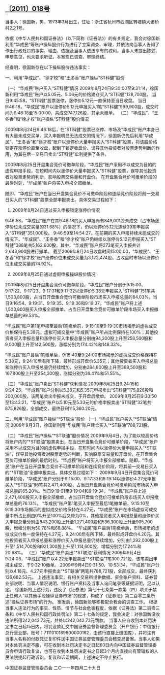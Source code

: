 ## [〔2011〕018号](http://www.csrc.gov.cn/pub/zjhpublic/G00306212/201105/t20110530_195959.htm)

当事人：徐国新，男，1973年3月出生，住址：浙江省杭州市西湖区转塘镇大诸桥村2之1号。

   依据《中华人民共和国证券法》（以下简称《证券法》）的有关规定，我会对徐国新利用“华成民”等账户操纵股价行为进行了立案调查、审理，并依法向当事人告知了作出行政处罚的事实、理由、依据及当事人依法享有的权利，当事人未提出陈述、申辩意见，也未要求听证。本案现已调查、审理终结。

   经查明，徐国新存在以下操纵股价违法事实：

一、利用“华成民”、“徐才校”和“王冬香”账户操纵“ST科健”股价

（一）“华成民”账户买入“ST科健”情况
2009年8月24日9:30:00至9:31:14，徐国新利用“华成民”账户以5.05元、5.06元的价格建仓买入“ST科健”128,700股。
当日9:45:58，“ST科健”股票涨停，涨停价5.12元一直保持至当日收盘。
当日9:46:18，“华成民”账户以涨停价5.12元申报买入1笔“ST科健”999,900股，成交时间为9:46:18至15:00:00，共成交747,126股，其余未撤单。
（二）“华成民”、“王冬香”和“徐才校”账户操纵“ST科健”股价情况

2009年8月24日9:46:18后，在“ST科健”股票已涨停、市场及“华成民”账户本身已有大量未成交买单、买入申报明显无法成交的情况下，徐国新仍先后利用“华成民”、“王冬香”和“徐才校”账户以涨停价大量申报买入“ST科健”股票，将该股价格锁定在涨停价直至收盘，起到了锁定收盘价、误导其他投资者对股票走势判断的作用，为其在后一交易日卖出“ST科健”牟利提供了条件。

2009年8月25日开盘集合竞价可撤单阶段，“华成民”账户采用不以成交为目的的虚假申报手段，在短时间内以涨停价大量申报买入“ST科健”股票，误导其他投资者对股票走势的判断，影响股票交易量和开盘价。
在开盘集合竞价可撤单阶段的最后时刻，“华成民”账户将买入申报全部撤单。

随即，“华成民”账户在当日开盘集合竞价不可撤单阶段和连续竞价阶段将前一交易日买入的“ST科健”股票全部申报卖出。具体交易过程如下：

1. 2009年8月24日通过买入申报锁定涨停价情况

9:46:58，“华成民”账户在其9:46:18的买入申报尚有849,001股未成交（占市场涨停价位未成交买量的31.68%）的情况下，仍以涨停价5.12元连续39笔申报买入“ST科健”351,000股。
9:46:59至14:54:27，在前期的买入申报持续未能成交的情况下，“华成民”、“王冬香”和“徐才校”账户仍继续以涨停价5.12元申报买入“ST科健”388笔共5,162,600股。其中，“华成民”账户将273笔买入申报共计2,643,900股进行撤单。
截至2009年8月24日收盘时间15:00:00，“华成民”、“王冬香”和“徐才校”账户涨停价位未成交买量为3,122,474股，占收盘时市场以涨停价位未成交买量的74.92%。

2. 2009年8月25日通过虚假申报操纵股价情况

2009年8月25日开盘集合竞价可撤单阶段，“华成民”账户分别于9:15:00、9:17:22、9:17:23、9:17:31和9:17:32以涨停价5.38元申报买入“ST科健”151笔共1,503,800股，占当日开盘集合竞价可撤单阶段市场买入申报总量的84.03%。当日9:16:54、9:19:31、9:19:35、9:19:36和9:19:37，“华成民”账户将上述1,503,800股买入申报全部撤单，占当日开盘集合竞价可撤单阶段市场买入申报撤单总量的99.53%。

“华成民”账户第1笔申报至最后1笔撤单前，9:15:10至9:19:30市场揭示的虚拟成交价格保持在5.38元，虚拟可成交量中“华成民”账户所占比例保持在100%；其他投资者买入申报总量和涨停价买入申报总量分别由94,200股上升至258,500股和9,000股上升至142,500股，涨幅分别为174.42%和148.33%。

“华成民”账户最后1笔撤单后，9:15:40至9:24:00市场揭示的虚拟成交价格保持在5.38元，9:24:10后有所下降，最终形成开盘价5.35元；其他投资者买入申报总量和涨停价买入申报总量仍持续增加，分别由284,800股上升至388,500股和167,800股上升至254,300股，涨幅分别为36.41%和51.55%。

（三）“华成民”账户卖出“ST科健”获利情况
2009年8月25日9:24:15和9:24:25，“华成民”账户分别以5.38元和5.35元申报卖出“ST科健”175,826股和200,000股，该两笔卖出申报未成交，于开盘后撤单。
2009年8月25日9:30:50至13:43:21，“华成民”账户以5.10元至5.33元的价格申报卖出“ST科健”32笔共875,826股，全部成交，最终获利115,360.20元。

二、利用“华成民”账户操纵“*ST联油”股价
（一）“华成民”账户买入“*ST联油”情况
2009年9月3日，徐国新利用“华成民”账户建仓买入“*ST联油”788,721股。

（二）“华成民”账户操纵“*ST联油”股价情况
2009年9月4日，为了能以较高价格将账户内的“*ST联油”股票卖出，在当日开盘集合竞价可撤单阶段，“华成民”账户采用不以成交为目的的虚假申报手段，在短时间内以涨停价大量申报买入“*ST联油”，误导其他投资者对股票走势的判断，影响股票交易量和开盘价。在开盘集合竞价可撤单阶段的最后时刻，“华成民”账户将买入申报全部撤单。随即，“华成民”账户在当日开盘集合竞价不可撤单阶段和连续竞价阶段，将其前一交易日买入的“*ST联油”全部申报卖出。具体交易过程如下：
2009年9月4日开盘集合竞价可撤单阶段，“华成民”账户分别于9:15:00、9:17:33和9:19:14以涨停价4.27元申报买入“*ST联油”86笔共2,471,400股，占当日开盘集合竞价可撤单阶段市场买入申报总量的65.20%。当日9:19:01至9:19:04和9:19:34，“华成民”账户将上述2,471,400股买入申报全部撤单，占当日开盘集合竞价可撤单阶段市场买入申报撤单总量的76.13%。
“华成民”账户第1笔买入申报至最后1笔撤单前，9:15:10至9:19:30市场揭示的虚拟成交价格保持在4.27元，“华成民”账户在市场虚拟可成交量中所占比例由0%升至100%后又降为0%，其他投资者买入申报总量和涨停价买入申报总量分别由843,200股上升至1,271,400股和536,300股上升至905,700股，增幅分别为50.78%和68.88%。
“华成民”账户最后1笔撤单后，市场揭示的虚拟成交价格一度保持在4.27元，9:24:00后有所下降，最终形成开盘价4.20元。其他投资者买入申报总量和涨停价买入申报总量仍持续增加，分别由1,292,000股上升至1,514,700股和921,300股上升至1,114,600股，增幅分别为17.24%和20.98%。
（三）“华成民”账户卖出“*ST联油”获利情况
2009年9月4日9:24:08，“华成民”账户以4.22元申报卖出“*ST联油”1笔300,721股，该笔卖出申报未成交，于9:32:10撤单。
2009年9月4日9:31:50、10:53:34，“华成民”账户分别以4.18元、4.27元申报卖出“*ST联油”两笔共788,721股，全部成交，最终获利126,682.53元。
上述违法事实，有相关交易所提供数据、资金账户资料、证券营业部说明、当事人情况说明、银行账户资料及当事人询问笔录等证据证明，足以认定。
徐国新的上述行为，违反了《证券法》第七十七条第一款第（四）项关于禁止任何人“以其他手段操纵证券市场”的规定，构成了《证券法》第二百零三条所述“操纵证券市场”的行为。
案发后，徐国新能够积极配合我会的调查工作。
根据当事人违法行为的事实、性质、情节与社会危害程度，依据《证券法》第二百零三条和《中华人民共和国行政处罚法》第二十七条的规定，我会决定：对徐国新没收违法所得242,042.73元，并处以242,042.73元罚款。
当事人应自收到本处罚决定书之日起15日内，将罚没款汇交中国证券监督管理委员会（开户银行：中信银行总行营业部，账号：7111010189800000162，由该行直接上缴国库），并将注有当事人名称的付款凭证复印件送中国证券监督管理委员会稽查局备案。当事人如果对本处罚决定不服，可在收到本处罚决定书之日起60日内向中国证券监督管理委员会申请行政复议，也可在收到本处罚决定书之日起3个月内直接向有管辖权的人民法院提起行政诉讼。复议和诉讼期间，上述决定不停止执行。 
 
 中国证券监督管理委员会
 二○一一年四月二十九日

